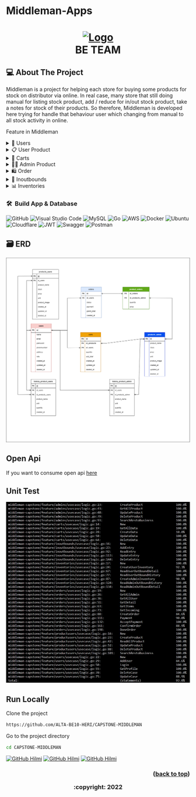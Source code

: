 # Middleman-Apps

<!-- ABOUT THE PROJECT -->

<h1>
<p align="center">
<a href="https://middleman-alta.vercel.app/auth/welcome">
  <img src="https://middleman-alta.vercel.app/_next/image?url=%2F_next%2Fstatic%2Fmedia%2Flogo.f4fa4ef1.png&w=640&q=75" alt="Logo" height="60">
  </a>
  <br>BE TEAM
</h1>

## 💻 About The Project

Middleman is a project for helping each store for buying some products for stock on distributor via online. In real case, many store that still doing manual for listing stock product, add / reduce for in/out stock product, take a notes for stock of their products. So therefore, Middleman is developed here trying for handle that behaviour user which changing from manual to all stock activity in online.


Feature in Middleman

  <!--- feature USER
   --->
<div>
      <details>
<summary>🙎 Users</summary>

In users, there is a feature to login either user or admin, we also create Create, Read, Update, Delete for users here

<div>
  
| Feature User | Endpoint | Param | JWT Token | Function |
| --- | --- | --- | --- | --- |
| GET | /users/products  | - | YES | get all data product user |
| POST | /users/products | - | YES | add product (not available in distributtor) |
| GET | /users/products/search | productname | YES | serach product |
| PUT | /users/products| idproduct | YES | update product (not available in distributtor) |
| DELETE | /users/products | idproduct | YES | delete product (users) |

</details>
<div>
      <details>
<summary>📋 User Product</summary>

In User Product, there is a feature to Create, Read, Update, Delete product but not available in product Admin

<div>
  
| Feature User Product | Endpoint | Param | JWT Token | Function |
| --- | --- | --- | --- | --- |
| POST | /admins/products  | - | YES | new product by Admin |
| GET | /admins/products | - | NO | get all product sell  |
| GET | /admins/products/search | productname | NO | serach product |
| PUT | /admins/products | idproduct | YES | update product by Admin |
| DELETE | /admins/products | idproduct | YES | delete product by id |

</details>

<div>
      <details>
<summary>🛒 Carts</summary>

In Carts for user to create Cart before order

<div>
  
| Feature Cart | Endpoint | Param | JWT Token | Function |
| --- | --- | --- | --- | --- |
| GET | /carts | - | YES | get all product in cart by user  |
| POST | /carts  | - | YES | add product in cart |
| PUT | /carts | idproduct | YES | update cart |
| DELETE | /carts | idproduct | YES | delete cart |

</details>

<div>
      <details>
<summary>👨‍💻 Admin Product</summary>

In Admin, there is a feature to Create, Read, Update, Delete product to shell in application

<div>
  
| Feature Admin | Endpoint | Param | JWT Token | Function |
| --- | --- | --- | --- | --- |
| POST | /admins/products  | - | YES | new product by Admin |
| GET | /admins/products | - | NO | get all product sell  |
| GET | /admins/products/search | idproduct | NO | serach product |
| PUT | /admins/products | idproduct | YES | update product by Admin |
| DELETE | /admins/products | idproduct | YES | delete product by id |

</details>

<div>
      <details>
<summary>🛍️ Order</summary>

In Order, feature to transaction order

<div>
  
| Feature Order | Endpoint | Param | JWT Token | Function |
| --- | --- | --- | --- | --- |
| POST | /orders/users  | - | YES | create new order user |
| GET | /orders/users | - | YES | get all history order  |
| GET | /orders/ | idorder | YES | get detail order user and admin |
| GET | /orders/admins | - | YES | get all history order admin |
| GET | /orders/admins/incoming | - | YES | get incomming order from user (ADMIN) |
| PUT | /orders/confrim/ | idorder | YES | confrim order by id(ADMIN) |
| PUT | /orders/done/ | idorder | YES | finish order by id(ADMIN) |

</details>

<div>
      <details>
<summary>📜 Inoutbounds</summary>

In Inoutbounds feature handle realation stok in admin and user. if admin out == user in

<div>
  
| Feature Order | Endpoint | Param | JWT Token | Function |
| --- | --- | --- | --- | --- |
| GET | /inoutbounds | - | YES | get cart for stock user (out) and stok admin (in)  |
| POST | /inoutbounds  | - | YES | create new cart for stock user (out) and stok admin(in) |
| PUT | /inoutbounds/ | idproducts | YES | update quantity product in carts for stock user (out) and admin (in) |
| DELETE | /inoutbounds/ | idproducts | YES | delete product by id in carts for stock user (out) and admin (in) |

</details>

<div>
      <details>
<summary>📊 Inventories</summary>

In Inventories feature to record stok in and out from inventory user admin

<div>
  
| Feature Order | Endpoint | Param | JWT Token | Function |
| --- | --- | --- | --- | --- |
| POST | /users/inventory  | - | YES | create a form to list product (OUT) |
| GET | /users/inventory | - | YES | get all form product inventory (OUT)  |
| GET | /users/inventory/ | idinventory | YES | get detail form product inventory (outbound)  | 
| POST | /admins/inventory | - | YES | create a form to list product (IN) |
| GET | /admins/inventory | - | YES | get all form product inventory (IN)  |
| GET | /admins/inventory/ | idinventory | YES | get detail form product inventory (inbound)  |

</details>

### 🛠 &nbsp;Build App & Database

![GitHub](https://img.shields.io/badge/github-%23121011.svg?style=for-the-badge&logo=github&logoColor=white)
![Visual Studio Code](https://img.shields.io/badge/Visual%20Studio%20Code-0078d7.svg?style=for-the-badge&logo=visual-studio-code&logoColor=white)
![MySQL](https://img.shields.io/badge/mysql-%2300f.svg?style=for-the-badge&logo=mysql&logoColor=white)
![Go](https://img.shields.io/badge/go-%2300ADD8.svg?style=for-the-badge&logo=go&logoColor=white)
![AWS](https://img.shields.io/badge/AWS-%23FF9900.svg?style=for-the-badge&logo=amazon-aws&logoColor=white)
![Docker](https://img.shields.io/badge/docker-%230db7ed.svg?style=for-the-badge&logo=docker&logoColor=white)
![Ubuntu](https://img.shields.io/badge/Ubuntu-E95420?style=for-the-badge&logo=ubuntu&logoColor=white)
![Cloudflare](https://img.shields.io/badge/Cloudflare-F38020?style=for-the-badge&logo=Cloudflare&logoColor=white)
![JWT](https://img.shields.io/badge/JWT-black?style=for-the-badge&logo=JSON%20web%20tokens)
![Swagger](https://img.shields.io/badge/-Swagger-%23Clojure?style=for-the-badge&logo=swagger&logoColor=white)
![Postman](https://img.shields.io/badge/Postman-FF6C37?style=for-the-badge&logo=postman&logoColor=white)

## 🗃️ ERD

<img src="ERD.png">

## Open Api

If you want to consume open api <a href="https://app.swaggerhub.com/apis-docs/vaniliacahya/capstone/1.0.0#/"> here </a>

## Unit Test

<img src="unit_test.jpg">

## Run Locally

Clone the project

```bash
https://github.com/ALTA-BE10-HERI/CAPSTONE-MIDDLEMAN
```

Go to the project directory

```bash
cd CAPSTONE-MIDDLEMAN
```

[![GitHub Hilmi](https://img.shields.io/badge/-Heri-white?style=flat&logo=github&logoColor=black)](https://github.com/darmon17)
[![GitHub Hilmi](https://img.shields.io/badge/-Ivan-white?style=flat&logo=github&logoColor=black)](https://github.com/ivands26)
[![GitHub Hilmi](https://img.shields.io/badge/-Vanilia-white?style=flat&logo=github&logoColor=black)](https://github.com/vaniliacahya)

<h3>
 <p align="right">(<a href="#top">back to top</a>)</p>
<p align="center">:copyright: 2022  </p>
</h3>
